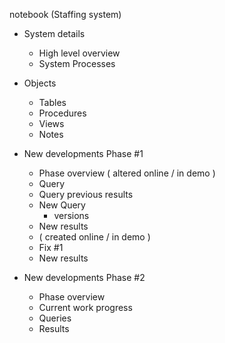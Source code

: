 

notebook (Staffing system)
- System details
  - High level overview
  - System Processes

- Objects
  - Tables
  - Procedures
  - Views
  - Notes

- New developments Phase #1
  * Phase overview ( altered online / in demo )
  * Query
  * Query previous results
  * New Query
    - versions
  * New results
  * ( created online / in demo )
  * Fix #1
  * New results

- New developments Phase #2
    * Phase overview
    * Current work progress
    * Queries
    * Results
